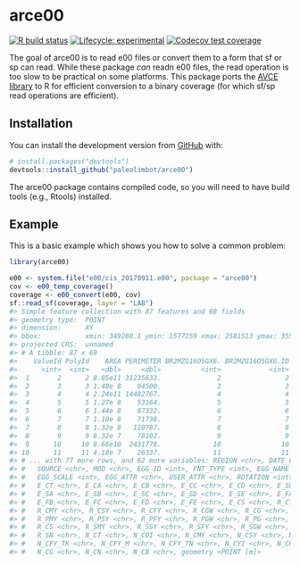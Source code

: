 
<!-- README.md is generated from README.Rmd. Please edit that file -->

# arce00

<!-- badges: start -->

[![R build
status](https://github.com/paleolimbot/arce00/workflows/R-CMD-check/badge.svg)](https://github.com/paleolimbot/arce00/actions)
[![Lifecycle:
experimental](https://img.shields.io/badge/lifecycle-experimental-orange.svg)](https://www.tidyverse.org/lifecycle/#experimental)
[![Codecov test
coverage](https://codecov.io/gh/paleolimbot/arce00/branch/master/graph/badge.svg)](https://codecov.io/gh/paleolimbot/arce00?branch=master)
<!-- badges: end -->

The goal of arce00 is to read e00 files or convert them to a form that
sf or sp can read. While these package *can* readn e00 files, the read
operation is too slow to be practical on some platforms. This package
ports the [AVCE library](http://avce00.maptools.org/avce00/avce00.html)
to R for efficient conversion to a binary coverage (for which sf/sp read
operations are efficient).

## Installation

You can install the development version from
[GitHub](https://github.com/) with:

``` r
# install.packages("devtools")
devtools::install_github("paleolimbot/arce00")
```

The arce00 package contains compiled code, so you will need to have
build tools (e.g., Rtools) installed.

## Example

This is a basic example which shows you how to solve a common problem:

``` r
library(arce00)

e00 <- system.file("e00/cis_20170911.e00", package = "arce00")
cov <- e00_temp_coverage()
coverage <- e00_convert(e00, cov)
sf::read_sf(coverage, layer = "LAB")
#> Simple feature collection with 87 features and 68 fields
#> geometry type:  POINT
#> dimension:      XY
#> bbox:           xmin: 349288.1 ymin: 1577259 xmax: 2581513 ymax: 3557555
#> projected CRS:  unnamed
#> # A tibble: 87 x 69
#>    ValueId PolyId    AREA PERIMETER BR2MZG16O5GX6. BR2MZG16O5GX6.ID A_LEGEND
#>      <int>  <int>   <dbl>     <dbl>          <int>            <int> <chr>   
#>  1       2      2 8.85e11 31235633.              2                2 Bergy w~
#>  2       3      3 1.48e 8    94500.              3                3 Land    
#>  3       4      4 2.24e11 14482767.              4                4 Land    
#>  4       5      5 1.27e 8    53164.              5                5 Land    
#>  5       6      6 1.44e 8    87332.              6                6 Land    
#>  6       7      7 1.10e 8    71738.              7                7 Land    
#>  7       8      8 1.32e 8   110787.              8                8 Land    
#>  8       9      9 8.32e 7    78102.              9                9 Land    
#>  9      10     10 8.66e10  2431778.             10               10 Ice free
#> 10      11     11 4.18e 7    26337.             11               11 Land    
#> # ... with 77 more rows, and 62 more variables: REGION <chr>, DATE_CARTE <chr>,
#> #   SOURCE <chr>, MOD <chr>, EGG_ID <int>, PNT_TYPE <int>, EGG_NAME <chr>,
#> #   EGG_SCALE <int>, EGG_ATTR <chr>, USER_ATTR <chr>, ROTATION <int>,
#> #   E_CT <chr>, E_CA <chr>, E_CB <chr>, E_CC <chr>, E_CD <chr>, E_SO <chr>,
#> #   E_SA <chr>, E_SB <chr>, E_SC <chr>, E_SD <chr>, E_SE <chr>, E_FA <chr>,
#> #   E_FB <chr>, E_FC <chr>, E_FD <chr>, E_FE <chr>, E_CS <chr>, R_CT <chr>,
#> #   R_CMY <chr>, R_CSY <chr>, R_CFY <chr>, R_CGW <chr>, R_CG <chr>, R_CN <chr>,
#> #   R_PMY <chr>, R_PSY <chr>, R_PFY <chr>, R_PGW <chr>, R_PG <chr>, R_PN <chr>,
#> #   R_CS <chr>, R_SMY <chr>, R_SSY <chr>, R_SFY <chr>, R_SGW <chr>, R_SG <chr>,
#> #   R_SN <chr>, N_CT <chr>, N_COI <chr>, N_CMY <chr>, N_CSY <chr>, N_CFY <chr>,
#> #   N_CFY_TK <chr>, N_CFY_M <chr>, N_CFY_TN <chr>, N_CYI <chr>, N_CGW <chr>,
#> #   N_CG <chr>, N_CN <chr>, N_CB <chr>, geometry <POINT [m]>
```
